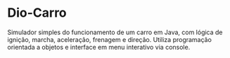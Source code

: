 # Dio-Carro
Simulador simples do funcionamento de um carro em Java, com lógica de ignição, marcha, aceleração, frenagem e direção. Utiliza programação orientada a objetos e interface em menu interativo via console.
